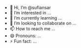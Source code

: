 - 👋 Hi, I’m @sufiansar
- 👀 I’m interested in ...
- 🌱 I’m currently learning ...
- 💞️ I’m looking to collaborate on ...
- 📫 How to reach me ...
- 😄 Pronouns: ...
- ⚡ Fun fact: ...

<!---
sufiansar/sufiansar is a ✨ special ✨ repository because its `README.md` (this file) appears on your GitHub profile.
You can click the Preview link to take a look at your changes.
--->
